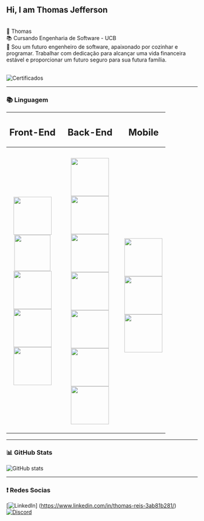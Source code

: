 <!-- Cabeçalhos -->

## Hi, I am Thomas Jefferson 
<br>
💢 Thomas <br>
📚 Cursando Engenharia de Software - UCB <br>
📃 Sou um futuro engenheiro de software, apaixonado por cozinhar e programar. Trabalhar com dedicação para alcançar uma vida financeira estável e proporcionar um futuro seguro para sua futura família.

 <br>
<br>

![Certificados](https://img.shields.io/badge/certificados-3278fa?style=for-the-badge)

------

### 📚 Linguagem

<div align="center">

  | <h2>Front-End</h2> | | <h2>Back-End</h2> | | <h2>Mobile</h2> |
  | - | - | - | - | - |
  | <h3 align="center"> <img width="100px" src="https://img.shields.io/badge/html-ec6231?style=for-the-badge&logo=html5&logoColor=ec6231&labelColor=white"> </br> <img width="95px" src ="#"> </br> <img width="100px" src="#"/> </br> <img width="100px" src="#"/> </br> <img width="100px" src="#"/> </br> </h3> |  | <h3 align="center">  <img width="100px" src ="#"/> </br> <img width="100vw" src="#"/> </br> <img width="100px" src="#"/> </br> <img width="100px" src="#"/> </br> <img width="100px" src="#"/> </br> <img width="100px" src="#"/> </br> <img width="100px" src="#"/> </br> </h3> |  | <h3 align="center"> </br> <img width="100px" src ="#"/> </br> <img width="100px" src ="#"/> </br> <img width="100px" src="#"/> </br> </h3> |
  </a>
  
</div>        

-------

### 📊 GitHub Stats

![GitHub stats](https://github-readme-stats.vercel.app/api?username=ThomasReisDev&hide_title=true&border_color=0e76a8&theme=transparent&show_icons=true)



-------

### ❗ Redes Socias 

[![LinkedIn](https://img.shields.io/badge/linkedin-0e76a8?style=for-the-badge&logo=linkedin&logoColor=0e76a8&labelColor=white)] (https://www.linkedin.com/in/thomas-reis-3ab81b281/)
[![Discord](https://img.shields.io/badge/discord-5865F2?style=for-the-badge&logo=discord&logoColor=5865F2&labelColor=white)](https://discord.gg/CXnFCzFgQR)










